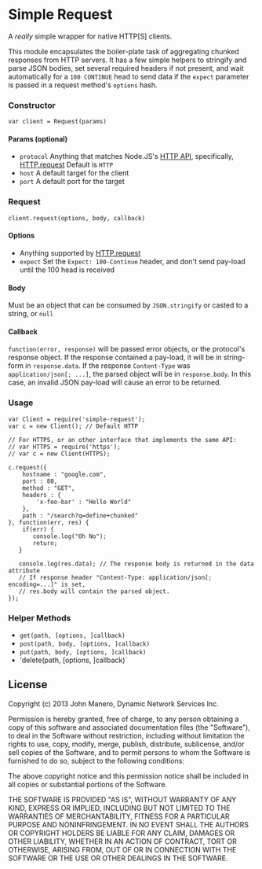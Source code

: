 Simple Request
==============
A _really_ simple wrapper for native HTTP[S] clients.

This module encapsulates the boiler-plate task of aggregating chunked responses
from HTTP servers. It has a few simple helpers to stringify and parse JSON bodies,
set several required headers if not present, and wait automatically for a
`100 CONTINUE` head to send data if the `expect` parameter is passed in a request
method's `options` hash.

### Constructor
`var client = Request(params)`

#### Params (optional)
 * `protocol` Anything that matches Node.JS's [HTTP API](http://nodejs.org/docs/v0.8.19/api/http.html), specifically, [HTTP.request](http://nodejs.org/docs/v0.8.19/api/http.html#http_http_request_options_callback) Default is `HTTP`
 * `host` A default target for the client
 * `port` A default port for the target

### Request
`client.request(options, body, callback)`

#### Options
 * Anything supported by [HTTP.request](http://nodejs.org/docs/v0.8.19/api/http.html#http_http_request_options_callback)
 * `expect` Set the `Expect: 100-Continue` header, and don't send pay-load until the 100 head is received

#### Body
Must be an object that can be consumed by `JSON.stringify` or casted to a
string, or `null`

#### Callback
`function(error, response)` will be passed error objects, or the protocol's
response object. If the response contained a pay-load, it will be in string-form
in `response.data`. If the response `Content-Type` was `application/json[; ...]`,
the parsed object will be in `response.body`. In this case, an invalid JSON pay-load
will cause an error to be returned.

### Usage

    var Client = require('simple-request');
    var c = new Client(); // Default HTTP
    
    // For HTTPS, or an other interface that implements the same API:
    // var HTTPS = require('https');
    // var c = new Client(HTTPS);
    
    c.request({
        hostname : "google.com",
        port : 80,
        method : "GET",
        headers : {
            'x-foo-bar' : "Hello World"
        },
        path : "/search?q=define+chunked"
    }, function(err, res) {
        if(err) {
           console.log("Oh No");
           return;
       }
       
       console.log(res.data); // The response body is returned in the data attribute
       // If response header "Content-Type: application/json[; encoding=...]" is set,
       // res.body will contain the parsed object. 
    });
        

### Helper Methods
 * `get(path, [options, ]callback)`
 * `post(path, body, [options, ]callback)`
 * `put(path, body, [options, ]callback)`
 * 'delete(path, [options, ]callback)`

## License
Copyright (c) 2013 John Manero, Dynamic Network Services Inc.

Permission is hereby granted, free of charge, to any person obtaining a copy of
this software and associated documentation files (the "Software"), to deal in
the Software without restriction, including without limitation the rights to
use, copy, modify, merge, publish, distribute, sublicense, and/or sell copies
of the Software, and to permit persons to whom the Software is furnished to do
so, subject to the following conditions:

The above copyright notice and this permission notice shall be included in all
copies or substantial portions of the Software.

THE SOFTWARE IS PROVIDED "AS IS", WITHOUT WARRANTY OF ANY KIND, EXPRESS OR
IMPLIED, INCLUDING BUT NOT LIMITED TO THE WARRANTIES OF MERCHANTABILITY,
FITNESS FOR A PARTICULAR PURPOSE AND NONINFRINGEMENT. IN NO EVENT SHALL THE
AUTHORS OR COPYRIGHT HOLDERS BE LIABLE FOR ANY CLAIM, DAMAGES OR OTHER
LIABILITY, WHETHER IN AN ACTION OF CONTRACT, TORT OR OTHERWISE, ARISING FROM,
OUT OF OR IN CONNECTION WITH THE SOFTWARE OR THE USE OR OTHER DEALINGS IN THE
SOFTWARE.
